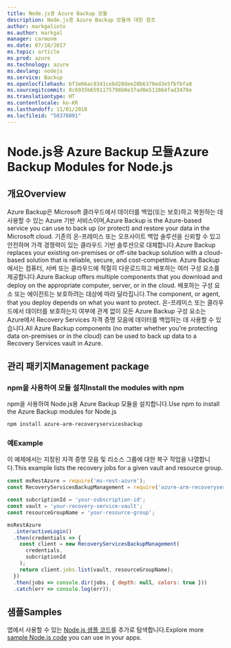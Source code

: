 ```yaml
---
title: Node.js용 Azure Backup 모듈
description: Node.js용 Azure Backup 모듈에 대한 참조
author: markgalioto
ms.author: markgal
manager: carmonm
ms.date: 07/18/2017
ms.topic: article
ms.prod: azure
ms.technology: azure
ms.devlang: nodejs
ms.service: Backup
ms.openlocfilehash: bf3e66ac8341cebd28dee20b6370ed3e5fbfbfa0
ms.sourcegitcommit: 8c6935b6591175798b8e37ad0e511864fad3478e
ms.translationtype: HT
ms.contentlocale: ko-KR
ms.lasthandoff: 11/01/2018
ms.locfileid: "50378091"
---
```

# <a name="azure-backup-modules-for-nodejs"></a><span data-ttu-id="61ef0-103">Node.js용 Azure Backup 모듈</span><span class="sxs-lookup"><span data-stu-id="61ef0-103">Azure Backup Modules for Node.js</span></span>

## <a name="overview"></a><span data-ttu-id="61ef0-104">개요</span><span class="sxs-lookup"><span data-stu-id="61ef0-104">Overview</span></span>

<span data-ttu-id="61ef0-105">Azure Backup은 Microsoft 클라우드에서 데이터를 백업(또는 보호)하고 복원하는 데 사용할 수 있는 Azure 기반 서비스이며,</span><span class="sxs-lookup"><span data-stu-id="61ef0-105">Azure Backup is the Azure-based service you can use to back up (or protect) and restore your data in the Microsoft cloud.</span></span> <span data-ttu-id="61ef0-106">기존의 온-프레미스 또는 오프사이트 백업 솔루션을 신뢰할 수 있고 안전하며 가격 경쟁력이 있는 클라우드 기반 솔루션으로 대체합니다.</span><span class="sxs-lookup"><span data-stu-id="61ef0-106">Azure Backup replaces your existing on-premises or off-site backup solution with a cloud-based solution that is reliable, secure, and cost-competitive.</span></span> <span data-ttu-id="61ef0-107">Azure Backup에서는 컴퓨터, 서버 또는 클라우드에 적절히 다운로드하고 배포하는 여러 구성 요소를 제공합니다.</span><span class="sxs-lookup"><span data-stu-id="61ef0-107">Azure Backup offers multiple components that you download and deploy on the appropriate computer, server, or in the cloud.</span></span> <span data-ttu-id="61ef0-108">배포하는 구성 요소 또는 에이전트는 보호하려는 대상에 따라 달라집니다.</span><span class="sxs-lookup"><span data-stu-id="61ef0-108">The component, or agent, that you deploy depends on what you want to protect.</span></span> <span data-ttu-id="61ef0-109">온-프레미스 또는 클라우드에서 데이터를 보호하는지 여부에 관계 없이 모든 Azure Backup 구성 요소는 Azure에서 Recovery Services 자격 증명 모음에 데이터를 백업하는 데 사용할 수 있습니다.</span><span class="sxs-lookup"><span data-stu-id="61ef0-109">All Azure Backup components (no matter whether you're protecting data on-premises or in the cloud) can be used to back up data to a Recovery Services vault in Azure.</span></span> 

## <a name="management-package"></a><span data-ttu-id="61ef0-110">관리 패키지</span><span class="sxs-lookup"><span data-stu-id="61ef0-110">Management package</span></span>

### <a name="install-the-modules-with-npm"></a><span data-ttu-id="61ef0-111">npm을 사용하여 모듈 설치</span><span class="sxs-lookup"><span data-stu-id="61ef0-111">Install the modules with npm</span></span>

<span data-ttu-id="61ef0-112">npm을 사용하여 Node.js용 Azure Backup 모듈을 설치합니다.</span><span class="sxs-lookup"><span data-stu-id="61ef0-112">Use npm to install the Azure Backup modules for Node.js</span></span>

```bash
npm install azure-arm-recoveryservicesbackup
```

### <a name="example"></a><span data-ttu-id="61ef0-113">예</span><span class="sxs-lookup"><span data-stu-id="61ef0-113">Example</span></span>

<span data-ttu-id="61ef0-114">이 예제에서는 지정된 자격 증명 모음 및 리소스 그룹에 대한 복구 작업을 나열합니다.</span><span class="sxs-lookup"><span data-stu-id="61ef0-114">This example lists the recovery jobs for a given vault and resource group.</span></span>

```javascript
const msRestAzure = require('ms-rest-azure');
const RecoveryServicesBackupManagement = require('azure-arm-recoveryservicesbackup');

const subcriptionId = 'your-subscription-id';
const vault = 'your-recovery-service-vault';
const resourceGroupName = 'your-resource-group';

msRestAzure
  .interactiveLogin()
  .then(credentials => {
    const client = new RecoveryServicesBackupManagement(
      credentials,
      subcriptionId
    );
    return client.jobs.list(vault, resourceGroupName);
  })
  .then(jobs => console.dir(jobs, { depth: null, colors: true }))
  .catch(err => console.log(err));
```

## <a name="samples"></a><span data-ttu-id="61ef0-115">샘플</span><span class="sxs-lookup"><span data-stu-id="61ef0-115">Samples</span></span>

<span data-ttu-id="61ef0-116">앱에서 사용할 수 있는 [Node.js 샘플 코드](https://azure.microsoft.com/resources/samples/?platform=nodejs)를 추가로 탐색합니다.</span><span class="sxs-lookup"><span data-stu-id="61ef0-116">Explore more [sample Node.js code](https://azure.microsoft.com/resources/samples/?platform=nodejs) you can use in your apps.</span></span>
